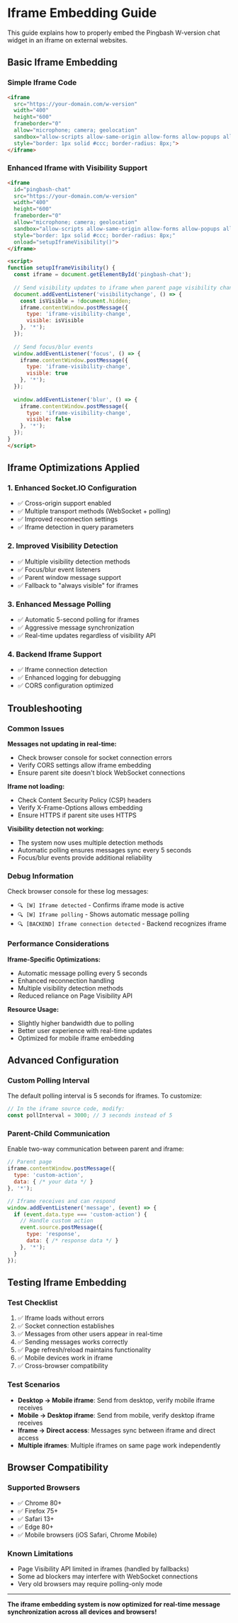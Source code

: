# Iframe Embedding Guide

This guide explains how to properly embed the Pingbash W-version chat widget in an iframe on external websites.

## Basic Iframe Embedding

### Simple Iframe Code
```html
<iframe 
  src="https://your-domain.com/w-version"
  width="400" 
  height="600"
  frameborder="0"
  allow="microphone; camera; geolocation"
  sandbox="allow-scripts allow-same-origin allow-forms allow-popups allow-popups-to-escape-sandbox"
  style="border: 1px solid #ccc; border-radius: 8px;">
</iframe>
```

### Enhanced Iframe with Visibility Support
```html
<iframe 
  id="pingbash-chat"
  src="https://your-domain.com/w-version"
  width="400" 
  height="600"
  frameborder="0"
  allow="microphone; camera; geolocation"
  sandbox="allow-scripts allow-same-origin allow-forms allow-popups allow-popups-to-escape-sandbox"
  style="border: 1px solid #ccc; border-radius: 8px;"
  onload="setupIframeVisibility()">
</iframe>

<script>
function setupIframeVisibility() {
  const iframe = document.getElementById('pingbash-chat');
  
  // Send visibility updates to iframe when parent page visibility changes
  document.addEventListener('visibilitychange', () => {
    const isVisible = !document.hidden;
    iframe.contentWindow.postMessage({
      type: 'iframe-visibility-change',
      visible: isVisible
    }, '*');
  });
  
  // Send focus/blur events
  window.addEventListener('focus', () => {
    iframe.contentWindow.postMessage({
      type: 'iframe-visibility-change',
      visible: true
    }, '*');
  });
  
  window.addEventListener('blur', () => {
    iframe.contentWindow.postMessage({
      type: 'iframe-visibility-change',
      visible: false
    }, '*');
  });
}
</script>
```

## Iframe Optimizations Applied

### 1. Enhanced Socket.IO Configuration
- ✅ Cross-origin support enabled
- ✅ Multiple transport methods (WebSocket + polling)
- ✅ Improved reconnection settings
- ✅ Iframe detection in query parameters

### 2. Improved Visibility Detection
- ✅ Multiple visibility detection methods
- ✅ Focus/blur event listeners
- ✅ Parent window message support
- ✅ Fallback to "always visible" for iframes

### 3. Enhanced Message Polling
- ✅ Automatic 5-second polling for iframes
- ✅ Aggressive message synchronization
- ✅ Real-time updates regardless of visibility API

### 4. Backend Iframe Support
- ✅ Iframe connection detection
- ✅ Enhanced logging for debugging
- ✅ CORS configuration optimized

## Troubleshooting

### Common Issues

**Messages not updating in real-time:**
- Check browser console for socket connection errors
- Verify CORS settings allow iframe embedding
- Ensure parent site doesn't block WebSocket connections

**Iframe not loading:**
- Check Content Security Policy (CSP) headers
- Verify X-Frame-Options allows embedding
- Ensure HTTPS if parent site uses HTTPS

**Visibility detection not working:**
- The system now uses multiple detection methods
- Automatic polling ensures messages sync every 5 seconds
- Focus/blur events provide additional reliability

### Debug Information

Check browser console for these log messages:
- `🔍 [W] Iframe detected` - Confirms iframe mode is active
- `🔍 [W] Iframe polling` - Shows automatic message polling
- `🔍 [BACKEND] Iframe connection detected` - Backend recognizes iframe

### Performance Considerations

**Iframe-Specific Optimizations:**
- Automatic message polling every 5 seconds
- Enhanced reconnection handling
- Multiple visibility detection methods
- Reduced reliance on Page Visibility API

**Resource Usage:**
- Slightly higher bandwidth due to polling
- Better user experience with real-time updates
- Optimized for mobile iframe embedding

## Advanced Configuration

### Custom Polling Interval
The default polling interval is 5 seconds for iframes. To customize:

```javascript
// In the iframe source code, modify:
const pollInterval = 3000; // 3 seconds instead of 5
```

### Parent-Child Communication
Enable two-way communication between parent and iframe:

```javascript
// Parent page
iframe.contentWindow.postMessage({
  type: 'custom-action',
  data: { /* your data */ }
}, '*');

// Iframe receives and can respond
window.addEventListener('message', (event) => {
  if (event.data.type === 'custom-action') {
    // Handle custom action
    event.source.postMessage({
      type: 'response',
      data: { /* response data */ }
    }, '*');
  }
});
```

## Testing Iframe Embedding

### Test Checklist
1. ✅ Iframe loads without errors
2. ✅ Socket connection establishes
3. ✅ Messages from other users appear in real-time
4. ✅ Sending messages works correctly
5. ✅ Page refresh/reload maintains functionality
6. ✅ Mobile devices work in iframe
7. ✅ Cross-browser compatibility

### Test Scenarios
- **Desktop → Mobile iframe**: Send from desktop, verify mobile iframe receives
- **Mobile → Desktop iframe**: Send from mobile, verify desktop iframe receives
- **Iframe → Direct access**: Messages sync between iframe and direct access
- **Multiple iframes**: Multiple iframes on same page work independently

## Browser Compatibility

### Supported Browsers
- ✅ Chrome 80+
- ✅ Firefox 75+
- ✅ Safari 13+
- ✅ Edge 80+
- ✅ Mobile browsers (iOS Safari, Chrome Mobile)

### Known Limitations
- Page Visibility API limited in iframes (handled by fallbacks)
- Some ad blockers may interfere with WebSocket connections
- Very old browsers may require polling-only mode

---

**The iframe embedding system is now optimized for real-time message synchronization across all devices and browsers!** 